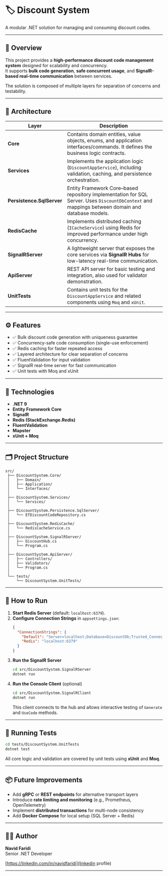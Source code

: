 # 🏷️ Discount System

A modular .NET solution for managing and consuming discount codes.

---

## 🚀 Overview

This project provides a **high-performance discount code management system** designed for scalability and concurrency.  
It supports **bulk code generation**, **safe concurrent usage**, and **SignalR-based real-time communication** between services.

The solution is composed of multiple layers for separation of concerns and testability.

---

## 🧩 Architecture

| Layer | Description |
|-------|--------------|
| **Core** | Contains domain entities, value objects, enums, and application interfaces/commands. It defines the business logic contracts. |
| **Services** | Implements the application logic (`DiscountAppService`), including validation, caching, and persistence orchestration. |
| **Persistence.SqlServer** | Entity Framework Core–based repository implementation for SQL Server. Uses `DiscountDbContext` and mappings between domain and database models. |
| **RedisCache** | Implements distributed caching (`ICacheService`) using Redis for improved performance under high concurrency. |
| **SignalRServer** | A lightweight server that exposes the core services via **SignalR Hubs** for low-latency real-time communication. |
| **ApiServer** | REST API server for basic testing and integration, also used for validator demonstration. |
| **UnitTests** | Contains unit tests for the `DiscountAppService` and related components using `Moq` and `xUnit`. |

---

## ⚙️ Features

- ✅ Bulk discount code generation with uniqueness guarantee  
- ✅ Concurrency-safe code consumption (single-use enforcement)  
- ✅ Redis caching for faster repeated access  
- ✅ Layered architecture for clear separation of concerns  
- ✅ FluentValidation for input validation  
- ✅ SignalR real-time server for fast communication  
- ✅ Unit tests with Moq and xUnit

---

## 🧱 Technologies

- **.NET 9**
- **Entity Framework Core**
- **SignalR**
- **Redis (StackExchange.Redis)**
- **FluentValidation**
- **Mapster**
- **xUnit + Moq**

---


## 🗂️ Project Structure

```
src/
 ├── DiscountSystem.Core/
 │   ├── Domain/
 │   ├── Application/
 │   └── Interfaces/
 │
 ├── DiscountSystem.Services/
 │   └── Services/
 │
 ├── DiscountSystem.Persistence.SqlServer/
 │   └── EfDiscountCodeRepository.cs
 │
 ├── DiscountSystem.RedisCache/
 │   └── RedisCacheService.cs
 │
 ├── DiscountSystem.SignalRServer/
 │   ├── DiscountHub.cs
 │   └── Program.cs
 │
 ├── DiscountSystem.ApiServer/
 │   ├── Controllers/
 │   ├── Validators/
 │   └── Program.cs
 │
 └── tests/
     └── DiscountSystem.UnitTests/
```
---

## 🧩 How to Run

1. **Start Redis Server** (default: `localhost:6379`).
2. **Configure Connection Strings** in `appsettings.json`:
   ```json
   {
     "ConnectionStrings": {
       "Default": "Server=localhost;Database=DiscountDb;Trusted_Connection=True;",
       "Redis": "localhost:6379"
     }
   }
   ```
3. **Run the SignalR Server**
   ```bash
   cd src/DiscountSystem.SignalRServer
   dotnet run
   ```
4. **Run the Console Client** (optional)
   ```bash
   cd src/DiscountSystem.SignalRClient
   dotnet run
   ```
   This client connects to the hub and allows interactive testing of `Generate` and `UseCode` methods.

---

## 🧪 Running Tests

```bash
cd tests/DiscountSystem.UnitTests
dotnet test
```

All core logic and validation are covered by unit tests using **xUnit** and **Moq**.

---

## 📦 Future Improvements

- Add **gRPC** or **REST endpoints** for alternative transport layers  
- Introduce **rate limiting and monitoring** (e.g., Prometheus, OpenTelemetry)  
- Implement **distributed transactions** for multi-node consistency  
- Add **Docker Compose** for local setup (SQL Server + Redis)

---

## 👨‍💻 Author

**Navid Faridi**  
Senior .NET Developer  

[https://linkedin.com/in/navidfaridi](linkedin profile)

---